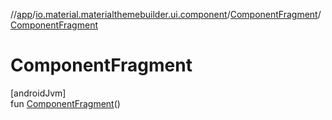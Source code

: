 //[app](../../../index.md)/[io.material.materialthemebuilder.ui.component](../index.md)/[ComponentFragment](index.md)/[ComponentFragment](-component-fragment.md)

# ComponentFragment

[androidJvm]\
fun [ComponentFragment](-component-fragment.md)()
